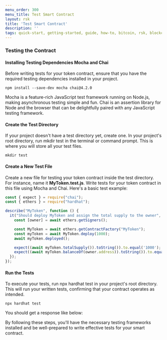```yaml
---
menu_order: 300
menu_title: Test Smart Contract
layout: rsk
title: 'Test Smart Contract'
description: ''
tags: quick-start, getting-started, guide, how-to, bitcoin, rsk, blockchain
---
```


### Testing the Contract

#### Installing Testing Dependencies Mocha and Chai

Before writing tests for your token contract, ensure that you have the required testing dependencies installed in your project.

```shell
npm install --save-dev mocha chai@4.2.0
```

Mocha is a feature-rich JavaScript test framework running on Node.js, making asynchronous testing simple and fun. Chai is an assertion library for Node and the browser that can be delightfully paired with any JavaScript testing framework.

#### Create the Test Directory

If your project doesn't have a test directory yet, create one. In your project's root directory, run mkdir test in the terminal or command prompt. This is where you will store all your test files.

```shell
mkdir test
```

#### Create a New Test File

Create a new file for testing your token contract inside the test directory. For instance, name it **MyToken.test.js**.
Write tests for your token contract in this file using Mocha and Chai. Here's a basic test example:

```js
const { expect } = require("chai");
const { ethers } = require("hardhat");

describe("MyToken", function () {
  it("Should deploy MyToken and assign the total supply to the owner", async function () {
    const [owner] = await ethers.getSigners();

    const MyToken = await ethers.getContractFactory("MyToken");
    const myToken = await MyToken.deploy(1000);
    await myToken.deployed();

    expect((await myToken.totalSupply()).toString()).to.equal('1000');
    expect((await myToken.balanceOf(owner.address)).toString()).to.equal('1000');
  });
});
```

#### Run the Tests

To execute your tests, run npx hardhat test in your project's root directory. This will run your written tests, confirming that your contract operates as intended.

```shell
npx hardhat test
```

You should get a response like below:

By following these steps, you'll have the necessary testing frameworks installed and be well-prepared to write effective tests for your smart contract.
